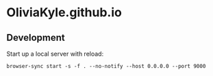 # OliviaKyle.github.io

## Development

Start up a local server with reload:

```
browser-sync start -s -f . --no-notify --host 0.0.0.0 --port 9000
```